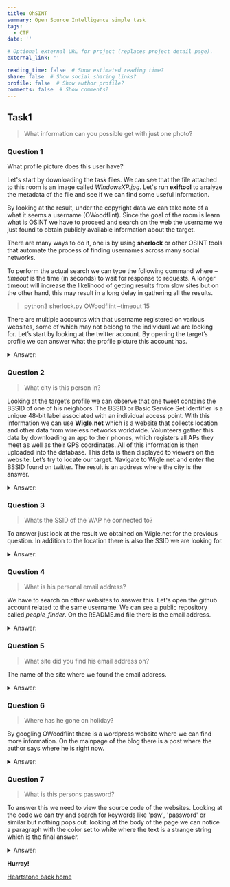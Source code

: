 ```yaml
---
title: OhSINT
summary: Open Source Intelligence simple task
tags:
  - CTF
date: ''

# Optional external URL for project (replaces project detail page).
external_link: ''

reading_time: false  # Show estimated reading time?
share: false  # Show social sharing links?
profile: false  # Show author profile?
comments: false  # Show comments?
---
```

## Task1

> What information can you possible get with just one photo?

### Question 1
What profile picture does this user have?

Let's start by downloading the task files. We can see that the file attached to this room is an image called *WindowsXP.jpg*. Let's run **exiftool** to analyze the metadata of the file and see if we can find some useful information.

By looking at the result, under the copyright data we can take note of a what it seems a username (OWoodflint). 
Since the goal of the room is learn what is OSINT we have to proceed and search on the web the username we just found to obtain publicly available information about the target. 

There are many ways to do it, one is by using **sherlock** or other OSINT tools that automate the process of finding usernames across many social networks. 

To perform the actual search we can type the following command where *–timeout* is the time (in seconds) to wait for response to requests. A longer timeout will increase the likelihood of getting results from slow sites but on the other hand, this may result in a long delay in gathering all the results. 

> python3 sherlock.py OWoodflint –timeout 15

There are multiple accounts with that username registered on various websites, some
of which may not belong to the individual we are looking for. Let’s start by looking at the twitter account. By opening the target’s profile we can answer what the profile picture this account has.

<details>
  <summary>Answer:</summary>
  <p>
	cat
  </p>
</details>


### Question 2
> What city is this person in?

Looking at the target’s profile we can observe that one tweet contains the BSSID of one of his neighbors.
The BSSID or Basic Service Set Identifier is a unique 48-bit label associated with an individual access point. With this information we can use **Wigle.net** which is a website that collects location and other data from wireless networks worldwide. Volunteers gather this data by downloading an app to their phones, which registers all APs they meet as well as their GPS coordinates. All of this information is then uploaded into the database. This data is then displayed to viewers on the website.
Let’s try to locate our target. Navigate to Wigle.net and enter the BSSID found on twitter. The result is an address where the city is the answer.

<details>
  <summary>Answer:</summary>
  <p>
	London
  </p>
</details>

### Question 3
> Whats the SSID of the WAP he connected to?

To answer just look at the result we obtained on Wigle.net for the previous question. In addition to the location there is also the SSID we are looking for. 

<details>
  <summary>Answer:</summary>
  <p>
	UnileverWiFi
  </p>
</details>

### Question 4
> What is his personal email address?

We have to search on other websites to answer this.  Let's open the github account related to the same username. We can see a public repository called *people_finder*.  On the README.md file there is the email address. 

<details>
  <summary>Answer:</summary>
  <p>
	OWoodflint@gmail.com
  </p>
</details>

### Question 5
> What site did you find his email address on?

The name of the site where we found the email address.

<details>
  <summary>Answer:</summary>
  <p>
	Github
  </p>
</details>

### Question 6
> Where has he gone on holiday?

By googling OWoodflint there is a wordpress website where we can find more information. On the mainpage of the blog there is a post where the author says where he is right now.

<details>
  <summary>Answer:</summary>
  <p>
	New York
  </p>
</details>

### Question 7
> What is this persons password?

To answer this we need to view the source code of the websites. Looking at the code we can try and search for keywords like 'psw', 'password' or similar but nothing pops out. looking at the body of the page we can notice a paragraph with the color set to white where the text is a strange string which is the final answer.

<details>
  <summary>Answer:</summary>
  <p>
	pennYDr0pper.!
  </p>
</details>


**Hurray!**

[Heartstone back home](https://matteogreek.github.io/)